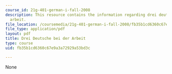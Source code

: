 ```yaml
---
course_id: 21g-401-german-i-fall-2008
description: This resource contains the information regarding drei deutsche bei der
  arbeit.
file_location: /coursemedia/21g-401-german-i-fall-2008/fb35b1cd6360c67e9a3a72929a53bd3c_MIT21G_401F08_drei_deut.pdf
file_type: application/pdf
layout: pdf
title: Drei Deutsche bei der Arbeit
type: course
uid: fb35b1cd6360c67e9a3a72929a53bd3c

---
```

None